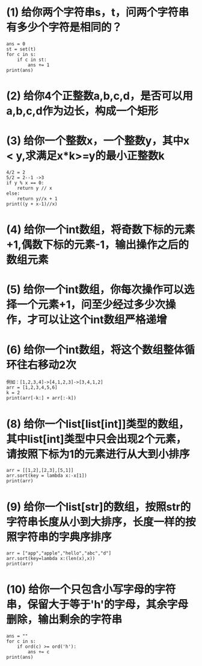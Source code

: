 

# (1) 给你两个字符串s，t，问两个字符串有多少个字符是相同的？
    ans = 0
    st = set(t)
    for c in s:
        if c in st:
            ans += 1
    print(ans)
# (2) 给你4个正整数a,b,c,d，是否可以用a,b,c,d作为边长，构成一个矩形

# (3) 给你一个整数x，一个整数y，其中x < y,求满足x*k>=y的最小正整数k
    4/2 = 2
    5/2 = 2--1 ->3
    if y % x == 0:
        return y // x
    else:
        return y//x + 1
    print((y + x-1)//x)
# (4) 给你一个int数组，将奇数下标的元素+1,偶数下标的元素-1，输出操作之后的数组元素

# (5) 给你一个int数组，你每次操作可以选择一个元素+1，问至少经过多少次操作，才可以让这个int数组严格递增

# (6) 给你一个int数组，将这个数组整体循环往右移动2次
    例如：[1,2,3,4]->[4,1,2,3]->[3,4,1,2]
    arr = [1,2,3,4,5,6]
    k = 2
    print(arr[-k:] + arr[:-k])
# (8) 给你一个list[list[int]]类型的数组，其中list[int]类型中只会出现2个元素，请按照下标为1的元素进行从大到小排序
    arr = [[1,2],[2,3],[5,1]]
    arr.sort(key = lambda x:-x[1])
    print(arr)
# (9) 给你一个list[str]的数组，按照str的字符串长度从小到大排序，长度一样的按照字符串的字典序排序
    arr = ["app","apple","hello","abc","d"]
    arr.sort(key=lambda x:(len(x),x))
    print(arr)
# (10) 给你一个只包含小写字母的字符串，保留大于等于'h'的字母，其余字母删除，输出剩余的字符串
    ans = ""
    for c in s:
        if ord(c) >= ord('h'):  
            ans += c
    print(ans)
            